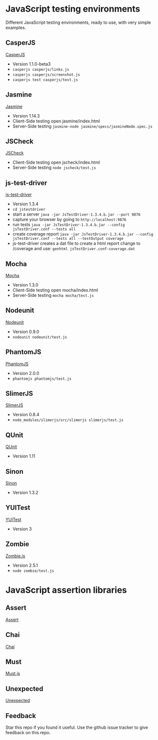 # JavaScript testing environments
Different JavaScript testing environments, ready to use, with very simple examples.

## CasperJS
[CasperJS](http://casperjs.org/)
 - Version 1.1.0-beta3
 - `casperjs casperjs/links.js`
 - `casperjs casperjs/screenshot.js`
 - `casperjs test casperjs/test.js`

## Jasmine
[Jasmine](http://pivotal.github.com/jasmine/)
 - Version 1.14.3
 - Client-Side testing open jasmine/index.html
 - Server-Side testing `jasmine-node jasmine/specs/jasmineNode.spec.js`

## JSCheck
[JSCheck](http://jscheck.org)
 - Client-Side testing open jscheck/index.html
 - Server-Side testing `node jscheck/test.js`

## js-test-driver
[js-test-driver](http://code.google.com/p/js-test-driver/)
 - Version 1.3.4
 - `cd jstestdriver`
 - start a server `java -jar JsTestDriver-1.3.4.b.jar --port 9876`
 - capture your browser by going to `http://localhost:9876`
 - run tests `java -jar JsTestDriver-1.3.4.b.jar --config jsTestDriver.conf --tests all`
 - create coverage report `java -jar JsTestDriver-1.3.4.b.jar --config jsTestDriver.conf --tests all --testOutput coverage`
 - js-test-driver creates a dat file to create a html report change to /coverage and use: `genhtml jsTestDriver.conf-coverage.dat`

## Mocha
[Mocha](http://visionmedia.github.com/mocha/)
 - Version 1.3.0
 - Client-Side testing open mocha/index.html
 - Server-Side testing `mocha mocha/test.js`

## Nodeunit
[Nodeunit](https://github.com/caolan/nodeunit)
 - Version 0.9.0
 - `nodeunit nodeunit/test.js`

## PhantomJS
[PhantomJS](http://phantomjs.org/)
 - Version 2.0.0
 - `phantomjs phantomjs/test.js`

## SlimerJS
[SlimerJS](http://slimerjs.org/)
 - Version 0.8.4
 - `node_modules/slimerjs/src/slimerjs slimerjs/test.js`

## QUnit
[QUnit](http://qunitjs.com/)
 - Version 1.11

## Sinon
[Sinon](http://sinonjs.org)
 - Version 1.3.2

## YUITest
[YUITest](http://developer.yahoo.com/yui/yuitest/)
 - Version 3

## Zombie
[Zombie.js](http://zombie.labnotes.org/)
 - Version 2.5.1
 - `node zombie/test.js`

# JavaScript assertion libraries

## Assert
[Assert](https://nodejs.org/api/assert.html)

## Chai
[Chai](http://chaijs.com/)

## Must
[Must.js](https://github.com/moll/js-must/)

## Unexpected
[Unexpected](http://unexpected.js.org/)

## Feedback
Star this repo if you found it useful. Use the github issue tracker to give feedback on this repo.
